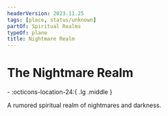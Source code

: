 ```yaml
---
headerVersion: 2023.11.25
tags: [place, status/unknown]
partOf: Spiritual Realms
typeOf: plane
title: Nightmare Realm
---
```

# The Nightmare Realm
<div class="grid cards ext-narrow-margin ext-one-column" markdown>
-    :octicons-location-24:{ .lg .middle }   
</div>


A rumored spiritual realm of nightmares and darkness.

